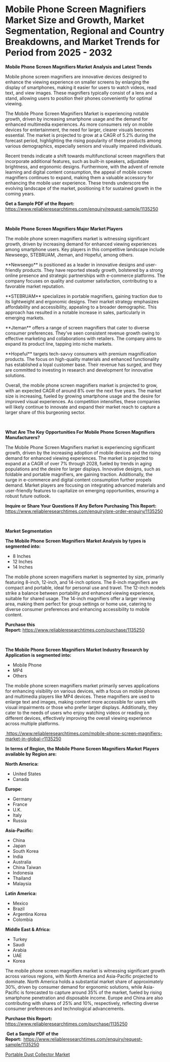 <p><h1>Mobile Phone Screen Magnifiers Market Size and Growth, Market Segmentation, Regional and Country Breakdowns, and Market Trends for Period from 2025 -  2032</h1></p><p><strong>Mobile Phone Screen Magnifiers Market Analysis and Latest Trends</strong></p>
<p><p>Mobile phone screen magnifiers are innovative devices designed to enhance the viewing experience on smaller screens by enlarging the display of smartphones, making it easier for users to watch videos, read text, and view images. These magnifiers typically consist of a lens and a stand, allowing users to position their phones conveniently for optimal viewing.</p><p>The Mobile Phone Screen Magnifiers Market is experiencing notable growth, driven by increasing smartphone usage and the demand for enhanced multimedia experiences. As more consumers rely on mobile devices for entertainment, the need for larger, clearer visuals becomes essential. The market is projected to grow at a CAGR of 5.2% during the forecast period, highlighting the rising popularity of these products among various demographics, especially seniors and visually impaired individuals.</p><p>Recent trends indicate a shift towards multifunctional screen magnifiers that incorporate additional features, such as built-in speakers, adjustable brightness, and ergonomic designs. Furthermore, with the advent of remote learning and digital content consumption, the appeal of mobile screen magnifiers continues to expand, making them a valuable accessory for enhancing the mobile user experience. These trends underscore the evolving landscape of the market, positioning it for sustained growth in the coming years.</p></p>
<p><strong>Get a Sample PDF of the Report:&nbsp;</strong> <a href="https://www.reliableresearchtimes.com/enquiry/request-sample/1135250?utm_campaign=2035&utm_medium=2&utm_source=Github&utm_content=ia&utm_term=18022025&utm_id=mobile-phone-screen-magnifiers">https://www.reliableresearchtimes.com/enquiry/request-sample/1135250</a></p>
<p>&nbsp;</p>
<p><strong>Mobile Phone Screen Magnifiers Major Market Players</strong></p>
<p><p>The mobile phone screen magnifiers market is witnessing significant growth, driven by increasing demand for enhanced viewing experiences among smartphone users. Key players in this competitive landscape include Newseego, STEBRUAM, Jteman, and Hopeful, among others.</p><p>**Newseego** is positioned as a leader in innovative designs and user-friendly products. They have reported steady growth, bolstered by a strong online presence and strategic partnerships with e-commerce platforms. The company focuses on quality and customer satisfaction, contributing to a favorable market reputation.</p><p>**STEBRUAM** specializes in portable magnifiers, gaining traction due to its lightweight and ergonomic designs. Their market strategy emphasizes affordability and accessibility, appealing to a broader demographic. This approach has resulted in a notable increase in sales, particularly in emerging markets.</p><p>**Jteman** offers a range of screen magnifiers that cater to diverse consumer preferences. They’ve seen consistent revenue growth owing to effective marketing and collaborations with retailers. The company aims to expand its product line, tapping into niche markets.</p><p>**Hopeful** targets tech-savvy consumers with premium magnification products. The focus on high-quality materials and enhanced functionality has established a loyal customer base. Their revenue has surged, and they are committed to investing in research and development for innovative solutions.</p><p>Overall, the mobile phone screen magnifiers market is projected to grow, with an expected CAGR of around 8% over the next five years. The market size is increasing, fueled by growing smartphone usage and the desire for improved visual experiences. As competition intensifies, these companies will likely continue to innovate and expand their market reach to capture a larger share of this burgeoning sector.</p></p>
<p>&nbsp;</p>
<p><strong>What Are The Key Opportunities For Mobile Phone Screen Magnifiers Manufacturers?</strong></p>
<p><p>The Mobile Phone Screen Magnifiers market is experiencing significant growth, driven by the increasing adoption of mobile devices and the rising demand for enhanced viewing experiences. The market is projected to expand at a CAGR of over 7% through 2028, fueled by trends in aging populations and the desire for larger displays. Innovative designs, such as foldable and portable magnifiers, are gaining traction. Additionally, the surge in e-commerce and digital content consumption further propels demand. Market players are focusing on integrating advanced materials and user-friendly features to capitalize on emerging opportunities, ensuring a robust future outlook.</p></p>
<p><strong>Inquire or Share Your Questions If Any Before Purchasing This Report:</strong> <a href="https://www.reliableresearchtimes.com/enquiry/pre-order-enquiry/1135250?utm_campaign=2035&utm_medium=2&utm_source=Github&utm_content=ia&utm_term=18022025&utm_id=mobile-phone-screen-magnifiers">https://www.reliableresearchtimes.com/enquiry/pre-order-enquiry/1135250</a></p>
<p>&nbsp;</p>
<p><strong>Market Segmentation</strong></p>
<p><strong>The Mobile Phone Screen Magnifiers Market Analysis by types is segmented into:</strong></p>
<p><ul><li>8 Inches</li><li>12 Inches</li><li>14 Inches</li></ul></p>
<p><p>The mobile phone screen magnifiers market is segmented by size, primarily featuring 8-inch, 12-inch, and 14-inch options. The 8-inch magnifiers are compact and portable, ideal for personal use and travel. The 12-inch models strike a balance between portability and enhanced viewing experience, suitable for shared usage. The 14-inch magnifiers offer a larger viewing area, making them perfect for group settings or home use, catering to diverse consumer preferences and enhancing accessibility to mobile content.</p></p>
<p><strong>Purchase this Report:&nbsp;</strong><a href="https://www.reliableresearchtimes.com/purchase/1135250?utm_campaign=2035&utm_medium=2&utm_source=Github&utm_content=ia&utm_term=18022025&utm_id=mobile-phone-screen-magnifiers">https://www.reliableresearchtimes.com/purchase/1135250</a></p>
<p>&nbsp;</p>
<p><strong>The Mobile Phone Screen Magnifiers Market Industry Research by Application is segmented into:</strong></p>
<p><ul><li>Mobile Phone</li><li>MP4</li><li>Others</li></ul></p>
<p><p>The mobile phone screen magnifiers market primarily serves applications for enhancing visibility on various devices, with a focus on mobile phones and multimedia players like MP4 devices. These magnifiers are used to enlarge text and images, making content more accessible for users with visual impairments or those who prefer larger displays. Additionally, they cater to the needs of users who enjoy watching videos or reading on different devices, effectively improving the overall viewing experience across multiple platforms.</p></p>
<p><a href="https://www.reliableresearchtimes.com/mobile-phone-screen-magnifiers-market-in-global-r1135250?utm_campaign=2035&utm_medium=2&utm_source=Github&utm_content=ia&utm_term=18022025&utm_id=mobile-phone-screen-magnifiers">&nbsp;https://www.reliableresearchtimes.com/mobile-phone-screen-magnifiers-market-in-global-r1135250</a></p>
<p><strong>In terms of Region, the Mobile Phone Screen Magnifiers Market Players available by Region are:</strong></p>
<p>
    <p> <strong> North America: </strong>
        <ul>
            <li>United States</li>
            <li>Canada</li>
        </ul>
        </p> 
    <p> <strong> Europe: </strong>
        <ul>
            <li>Germany</li>
            <li>France</li>
            <li>U.K.</li>
            <li>Italy</li>
            <li>Russia</li>
        </ul>
        </p> 
    <p> <strong> Asia-Pacific: </strong>
        <ul>
            <li>China</li>
            <li>Japan</li>
            <li>South Korea</li>
            <li>India</li>
            <li>Australia</li>
            <li>China Taiwan</li>
            <li>Indonesia</li>
            <li>Thailand</li>
            <li>Malaysia</li>
        </ul>
        </p> 
    <p> <strong> Latin America: </strong>
        <ul>
            <li>Mexico</li>
            <li>Brazil</li>
            <li>Argentina Korea</li>
            <li>Colombia</li>
        </ul>
        </p> 
    <p> <strong> Middle East & Africa: </strong>
        <ul>
            <li>Turkey</li>
            <li>Saudi</li>
            <li>Arabia</li>
            <li>UAE</li>
            <li>Korea</li>
        </ul>
    </p>
    </p>
<p><p>The mobile phone screen magnifiers market is witnessing significant growth across various regions, with North America and Asia-Pacific projected to dominate. North America holds a substantial market share of approximately 30%, driven by consumer demand for ergonomic solutions, while Asia-Pacific is forecasted to capture around 35% of the market, fueled by rising smartphone penetration and disposable income. Europe and China are also contributing with shares of 25% and 10%, respectively, reflecting diverse consumer preferences and technological advancements.</p></p>
<p><strong>Purchase this Report: </strong><a href="https://www.reliableresearchtimes.com/purchase/1135250?utm_campaign=2035&utm_medium=2&utm_source=Github&utm_content=ia&utm_term=18022025&utm_id=mobile-phone-screen-magnifiers">https://www.reliableresearchtimes.com/purchase/1135250</a></p>
<p>&nbsp;<strong>Get a Sample PDF of the Report:&nbsp;&nbsp;</strong><a href="https://www.reliableresearchtimes.com/enquiry/request-sample/1135250?utm_campaign=2035&utm_medium=2&utm_source=Github&utm_content=ia&utm_term=18022025&utm_id=mobile-phone-screen-magnifiers">https://www.reliableresearchtimes.com/enquiry/request-sample/1135250</a></p>
<p><strong></strong></p>
<p><p><a href="https://github.com/GenaGaines34/Market-Research-Report-List-1/blob/main/portable-dust-collector-market.md?utm_campaign=2035&utm_medium=2&utm_source=Github&utm_content=ia&utm_term=18022025&utm_id=mobile-phone-screen-magnifiers">Portable Dust Collector Market</a></p></p>